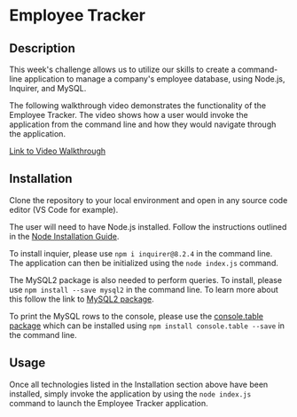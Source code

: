 # Employee Tracker

## Description

This week's challenge allows us to utilize our skills to create a command-line application to manage a company's employee database, using Node.js, Inquirer, and MySQL.

The following walkthrough video demonstrates the functionality of the Employee Tracker. The video shows how a user would invoke the application from the command line and how they would navigate through the application.

[Link to Video Walkthrough]()

## Installation

Clone the repository to your local environment and open in any source code editor (VS Code for example). 

The user will need to have Node.js installed. Follow the instructions outlined in the [Node Installation Guide](https://coding-boot-camp.github.io/full-stack/nodejs/how-to-install-nodejs).

To install inquier, please use `npm i inquirer@8.2.4` in the command line. The application can then be initialized using the `node index.js` command. 

The MySQL2 package is also needed to perform queries. To install, please use `npm install --save mysql2` in the command line. To learn more about this follow the link to [MySQL2 package](https://www.npmjs.com/package/mysql2).

To print the MySQL rows to the console, please use the [console.table package](https://www.npmjs.com/package/console.table) which can be installed using `npm install console.table --save` in the command line.

## Usage

Once all technologies listed in the Installation section above have been installed, simply invoke the application by using the `node index.js` command to launch the Employee Tracker application. 